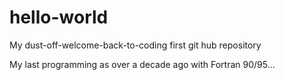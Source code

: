 # hello-world
My dust-off-welcome-back-to-coding first git hub repository

My last programming as over a decade ago with Fortran 90/95...
